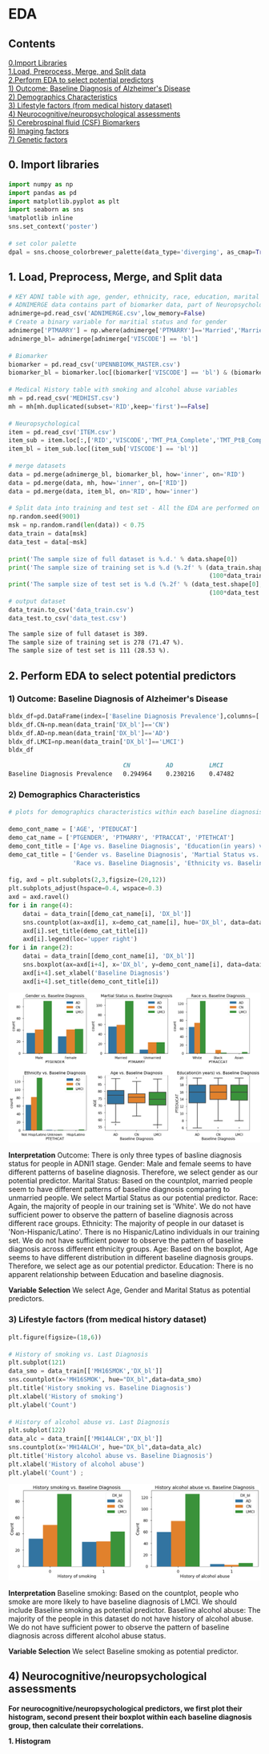# EDA
## Contents
[0.Import Libraries](#import-library)<br>
[1.Load, Preprocess, Merge, and Split data](#load-data)<br>
[2.Perform EDA to select potential predictors](#eda_0)<br>
    [1) Outcome: Baseline Diagnosis of Alzheimer's Disease](#eda_1)<br>
    [2) Demographics Characteristics](#eda_2)<br>
    [3) Lifestyle factors (from medical history dataset)](#eda_3)<br>
    [4) Neurocognitive/neuropsychological assessments](#eda_4)<br>
    [5) Cerebrospinal fluid (CSF) Biomarkers](#eda_5)<br>
    [6) Imaging factors](#eda_6)<br>
    [7) Genetic factors](#eda_7)<br>


## <a name="import-library"></a> 0. Import libraries

```py
import numpy as np
import pandas as pd
import matplotlib.pyplot as plt
import seaborn as sns
%matplotlib inline
sns.set_context('poster')

# set color palette
dpal = sns.choose_colorbrewer_palette(data_type='diverging', as_cmap=True)
```
## <a name="load-data"></a> 1. Load, Preprocess, Merge, and Split data
```py
# KEY ADNI table with age, gender, ethnicity, race, education, marital status, and APOE status
# ADNIMERGE data contains part of biomarker data, part of Neuropsychological data, and key feature in FAQ dataset
adnimerge=pd.read_csv('ADNIMERGE.csv',low_memory=False)
# Create a binary variable for maritial status and for gender
adnimerge['PTMARRY'] = np.where(adnimerge['PTMARRY']=='Married','Married','Unmarried')
adnimerge_bl= adnimerge[adnimerge['VISCODE'] == 'bl']

# Biomarker 
biomarker = pd.read_csv('UPENNBIOMK_MASTER.csv')
biomarker_bl = biomarker.loc[(biomarker['VISCODE'] == 'bl') & (biomarker['BATCH'] == 'MEDIAN')]

# Medical History table with smoking and alcohol abuse variables
mh = pd.read_csv('MEDHIST.csv') 
mh = mh[mh.duplicated(subset='RID',keep='first')==False]

# Neuropsychological
item = pd.read_csv('ITEM.csv')
item_sub = item.loc[:,['RID','VISCODE','TMT_PtA_Complete','TMT_PtB_Complete','AVLT_Delay_Rec']]
item_bl = item_sub.loc[(item_sub['VISCODE'] == 'bl')]

# merge datasets
data = pd.merge(adnimerge_bl, biomarker_bl, how='inner', on='RID')
data = pd.merge(data, mh, how='inner', on=['RID'])  
data = pd.merge(data, item_bl, on='RID', how='inner')

# Split data into training and test set - All the EDA are performed on the training set
np.random.seed(9001)
msk = np.random.rand(len(data)) < 0.75
data_train = data[msk]
data_test = data[~msk]

print('The sample size of full dataset is %.d.' % data.shape[0])
print('The sample size of training set is %.d (%.2f' % (data_train.shape[0], 
                                                        (100*data_train.shape[0]/data.shape[0])),'%).')
print('The sample size of test set is %.d (%.2f' % (data_test.shape[0], 
                                                        (100*data_test.shape[0]/data.shape[0])),'%).')
# output dataset                                                        
data_train.to_csv('data_train.csv')
data_test.to_csv('data_test.csv')
```
```Markdown
The sample size of full dataset is 389.
The sample size of training set is 278 (71.47 %).
The sample size of test set is 111 (28.53 %).
```

## <a name="eda_0"></a> 2. Perform EDA to select potential predictors
### <a name="eda_1"></a> 1) Outcome: Baseline Diagnosis of Alzheimer's Disease

```py
bldx_df=pd.DataFrame(index=['Baseline Diagnosis Prevalence'],columns=['CN','AD','LMCI'])
bldx_df.CN=np.mean(data_train['DX_bl']=='CN')
bldx_df.AD=np.mean(data_train['DX_bl']=='AD')
bldx_df.LMCI=np.mean(data_train['DX_bl']=='LMCI')
bldx_df
```	
```Markdown
                                CN	        AD          LMCI 
Baseline Diagnosis Prevalence	0.294964	0.230216	0.47482
```
### <a name="eda_2"></a> 2) Demographics Characteristics
```py
# plots for demographics characteristics within each baseline diagnosis group

demo_cont_name = ['AGE', 'PTEDUCAT']
demo_cat_name = ['PTGENDER', 'PTMARRY', 'PTRACCAT', 'PTETHCAT']
demo_cont_title = ['Age vs. Baseline Diagnosis', 'Education(in years) vs. Baseline Diagnosis']
demo_cat_title = ['Gender vs. Baseline Diagnosis', 'Martial Status vs. Baseline Diagnosis', 
                  'Race vs. Baseline Diagnosis', 'Ethnicity vs. Baseline Diagnosis']

fig, axd = plt.subplots(2,3,figsize=(20,12))
plt.subplots_adjust(hspace=0.4, wspace=0.3)
axd = axd.ravel()
for i in range(4):
    datai = data_train[[demo_cat_name[i], 'DX_bl']]
    sns.countplot(ax=axd[i], x=demo_cat_name[i], hue='DX_bl', data=datai)
    axd[i].set_title(demo_cat_title[i])
    axd[i].legend(loc='upper right')
for i in range(2):
    datai = data_train[[demo_cont_name[i], 'DX_bl']]
    sns.boxplot(ax=axd[i+4], x='DX_bl', y=demo_cont_name[i], data=datai)
    axd[i+4].set_xlabel('Baseline Diagnosis')
    axd[i+4].set_title(demo_cont_title[i])
```
![Demographics](Unknown.png)


**Interpretation**
Outcome: There is only three types of basline diagnosis status for people in ADNI1 stage.
Gender: Male and female seems to have different patterns of baseline diagnosis. Therefore, we select gender as our potential predictor.
Marital Status: Based on the countplot, married people seem to have different patterns of baseline diagnosis comparing to unmarried people. We select Martial Status as our potential predictor.
Race: Again, the majority of people in our training set is 'White'. We do not have sufficient power to observe the pattern of baseline diagnosis across different race groups.
Ethnicity: The majority of people in our dataset is 'Non-Hispanic/Latino'. There is no Hispanic/Latino individuals in our training set. We do not have sufficient power to observe the pattern of baseline diagnosis across different ethnicity groups.
Age: Based on the boxplot, Age seems to have different distribution in different baseline diagnosis groups. Therefore, we select age as our potential predictor.
Education: There is no apparent relationship between Education and baseline diagnosis.

**Variable Selection**
We select Age, Gender and Marital Status as potential predictors.


### <a name="eda_3"></a> 3) Lifestyle factors (from medical history dataset)
```py
plt.figure(figsize=(18,6))

# History of smoking vs. Last Diagnosis
plt.subplot(121)
data_smo = data_train[['MH16SMOK','DX_bl']]
sns.countplot(x='MH16SMOK', hue="DX_bl",data=data_smo)
plt.title('History smoking vs. Baseline Diagnosis')
plt.xlabel('History of smoking')
plt.ylabel('Count') 

# History of alcohol abuse vs. Last Diagnosis
plt.subplot(122)
data_alc = data_train[['MH14ALCH','DX_bl']]
sns.countplot(x='MH14ALCH', hue="DX_bl",data=data_alc)
plt.title('History alcohol abuse vs. Baseline Diagnosis')
plt.xlabel('History of alcohol abuse')
plt.ylabel('Count') ;
```
![Smoking_Alcohol](Smok_ALC.png)

**Interpretation**
Baseline smoking: Based on the countplot, people who smoke are more likely to have baseline diagnosis of LMCI. We should include Baseline smoking as potential predictor.
Baseline alcohol abuse: The majority of the people in this dataset do not have history of alcohol abuse. We do not have sufficient power to observe the pattern of baseline diagnosis across different alcohol abuse status.

**Variable Selection**
We select Baseline smoking as potential predictor.

## <a name="eda_4"></a> 4) Neurocognitive/neuropsychological assessments
**For neurocognitive/neuropsychological predictors, we first plot their histogram, second present their boxplot within each baseline diagnosis group, then calculate their correlations.**

**1. Histogram**

